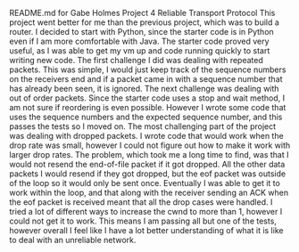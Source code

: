 README.md for Gabe Holmes Project 4 Reliable Transport Protocol 
This project went better for me than the previous project, which was to build a router. I decided to start with Python, since the starter code is in 
Python even if I am more comfortable with Java. The starter code proved very useful, as I was able to get my vm up and code running quickly to start 
writing new code. The first challenge I did was dealing with repeated packets. This was simple, I would just keep track of the sequence numbers on 
the receivers end and if a packet came in with a sequence number that has already been seen, it is ignored. The next challenge was dealing with 
out of order packets. Since the starter code uses a stop and wait method, I am not sure if reordering is even possible. However I wrote some code 
that uses the sequence numbers and the expected sequence number, and this passes the tests so I moved on. The most challenging part of the project
was dealing with dropped packets. I wrote code that would work when the drop rate was small, however I could not figure out how to make it work with 
larger drop rates. The problem, which took me a long time to find, was that I would not resend the end-of-file packet if it got dropped. All the other
data packets I would resend if they got dropped, but the eof packet was outside of the loop so it would only be sent once. Eventually I was able to get 
it to work within the loop, and that along with the receiver sending an ACK when the eof packet is received meant that all the drop cases were handled. 
I tried a lot of different ways to increase the cwnd to more than 1, however I could not get it to work. This means I am passing all but one of the tests,
however overall I feel like I have a lot better understanding of what it is like to deal with an unreliable network. 
